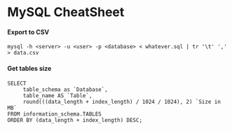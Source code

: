 # MySQL CheatSheet

#### Export to CSV

`mysql -h <server> -u <user> -p <database> < whatever.sql | tr '\t' ',' > data.csv`

#### Get tables size

```
SELECT
     table_schema as `Database`,
     table_name AS `Table`,
     round(((data_length + index_length) / 1024 / 1024), 2) `Size in MB`
FROM information_schema.TABLES
ORDER BY (data_length + index_length) DESC;
```
